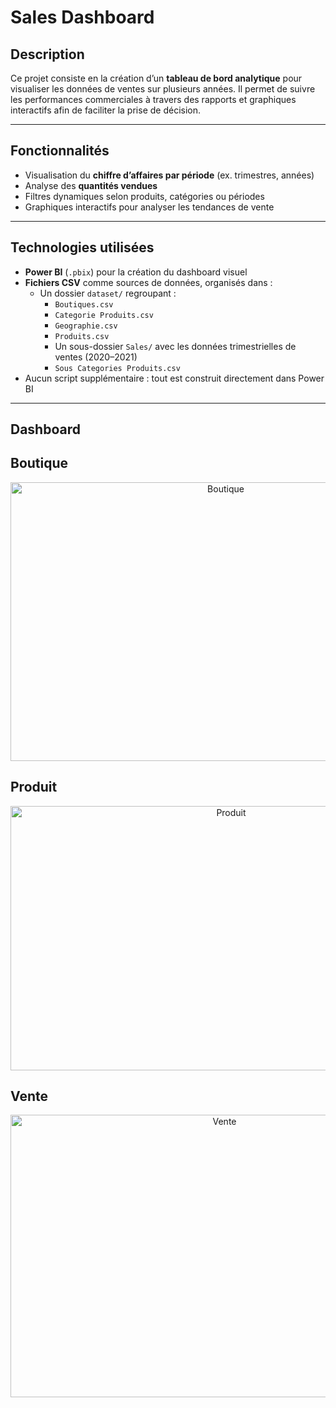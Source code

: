 # Sales Dashboard

## Description

Ce projet consiste en la création d’un **tableau de bord analytique** pour visualiser les données de ventes sur plusieurs années. Il permet de suivre les performances commerciales à travers des rapports et graphiques interactifs afin de faciliter la prise de décision.

---

## Fonctionnalités

- Visualisation du **chiffre d’affaires par période** (ex. trimestres, années)  
- Analyse des **quantités vendues**  
- Filtres dynamiques selon produits, catégories ou périodes  
- Graphiques interactifs pour analyser les tendances de vente  

---

## Technologies utilisées

- **Power BI** (`.pbix`) pour la création du dashboard visuel  
- **Fichiers CSV** comme sources de données, organisés dans :
  - Un dossier `dataset/` regroupant :
    - `Boutiques.csv`
    - `Categorie Produits.csv`
    - `Geographie.csv`
    - `Produits.csv`
    - Un sous-dossier `Sales/` avec les données trimestrielles de ventes (2020–2021)
    - `Sous Categories Produits.csv`
- Aucun script supplémentaire : tout est construit directement dans Power BI

---
## Dashboard

## Boutique
<p align="center">
  <img width="673" height="446" alt="Boutique" src="https://github.com/user-attachments/assets/d23ce75e-7eca-4870-8450-5bd9636eafcb" />
</p>

## Produit
<p align="center">
  <img width="690" height="423" alt="Produit" src="https://github.com/user-attachments/assets/8dc81e36-92dd-4321-b93c-46a38c4f9305" />
</p>

## Vente
<p align="center">
  <img width="669" height="452" alt="Vente" src="https://github.com/user-attachments/assets/4fa9c0c3-b877-4581-b88e-164f1cd162e6" />
</p>

  
